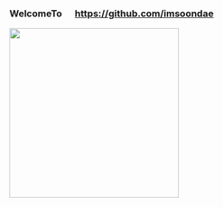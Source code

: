 ### WelcomeTo <img src="https://github.githubassets.com/images/modules/logos_page/GitHub-Mark.png" width=15/> https://github.com/imsoondae

<img src="https://github.githubassets.com/images/modules/logos_page/GitHub-Logo.png" width=300/>

<!-- **imsoondae/imsoondae** is a ✨ _special_ ✨ repository because its `README.md` (this file) appears on your GitHub profile. -->
